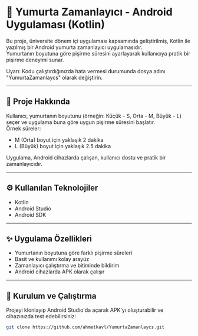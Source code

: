 # 🥚 Yumurta Zamanlayıcı - Android Uygulaması (Kotlin)

Bu proje, üniversite dönem içi uygulaması kapsamında geliştirilmiş, Kotlin ile yazılmış bir Android yumurta zamanlayıcı uygulamasıdır.  
Yumurtanın boyutuna göre pişirme süresini ayarlayarak kullanıcıya pratik bir pişirme deneyimi sunar.

Uyarı: Kodu çalıştırdığınızda hata vermesi durumunda dosya adını "YumurtaZamanlaycs" olarak değiştirin.

---

## 🧾 Proje Hakkında

Kullanıcı, yumurtanın boyutunu (örneğin: Küçük - S, Orta - M, Büyük - L) seçer ve uygulama buna göre uygun pişirme süresini başlatır.  
Örnek süreler:  
- M (Orta) boyut için yaklaşık 2 dakika  
- L (Büyük) boyut için yaklaşık 2.5 dakika  

Uygulama, Android cihazlarda çalışan, kullanıcı dostu ve pratik bir zamanlayıcıdır.

---

## ⚙️ Kullanılan Teknolojiler

- Kotlin  
- Android Studio  
- Android SDK  

---

## ✨ Uygulama Özellikleri

- Yumurtanın boyutuna göre farklı pişirme süreleri  
- Basit ve kullanımı kolay arayüz  
- Zamanlayıcı çalıştırma ve bitiminde bildirim  
- Android cihazlarda APK olarak çalışır  

---

## 📁 Kurulum ve Çalıştırma

Projeyi klonlayıp Android Studio'da açarak APK'yı oluşturabilir ve cihazınızda test edebilirsiniz:

```bash
git clone https://github.com/ahmetkavl/YumurtaZamanlaycs.git
